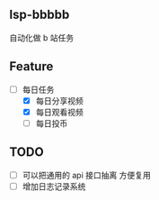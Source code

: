 ## lsp-bbbbb
自动化做 b 站任务

## Feature

- [ ] 每日任务
  - [x] 每日分享视频
  - [x] 每日观看视频
  - [ ] 每日投币

## TODO

- [ ] 可以把通用的 api 接口抽离 方便复用
- [ ] 增加日志记录系统
